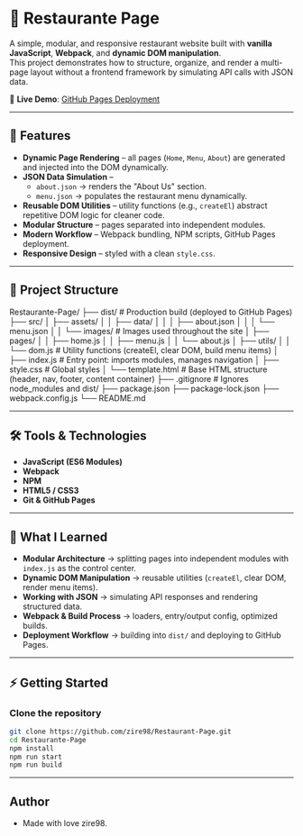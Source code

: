 # 🍴 Restaurante Page

A simple, modular, and responsive restaurant website built with **vanilla JavaScript**, **Webpack**, and **dynamic DOM manipulation**.  
This project demonstrates how to structure, organize, and render a multi-page layout without a frontend framework by simulating API calls with JSON data.  

🔗 **Live Demo**: [GitHub Pages Deployment](https://github.com/zire98/Restaurant-Page)  


---

## 🚀 Features  

- **Dynamic Page Rendering** – all pages (`Home`, `Menu`, `About`) are generated and injected into the DOM dynamically.  
- **JSON Data Simulation** –  
  - `about.json` → renders the "About Us" section.  
  - `menu.json` → populates the restaurant menu dynamically.  
- **Reusable DOM Utilities** – utility functions (e.g., `createEl`) abstract repetitive DOM logic for cleaner code.  
- **Modular Structure** – pages separated into independent modules.  
- **Modern Workflow** – Webpack bundling, NPM scripts, GitHub Pages deployment.  
- **Responsive Design** – styled with a clean `style.css`.  

---

## 📂 Project Structure  

Restaurante-Page/
├── dist/ # Production build (deployed to GitHub Pages)
├── src/
│ ├── assets/
│ │ ├── data/
│ │ │ ├── about.json
│ │ │ └── menu.json
│ │ └── images/ # Images used throughout the site
│ ├── pages/
│ │ ├── home.js
│ │ ├── menu.js
│ │ └── about.js
│ ├── utils/
│ │ └── dom.js # Utility functions (createEl, clear DOM, build menu items)
│ ├── index.js # Entry point: imports modules, manages navigation
│ ├── style.css # Global styles
│ └── template.html # Base HTML structure (header, nav, footer, content container)
├── .gitignore # Ignores node_modules and dist/
├── package.json
├── package-lock.json
├── webpack.config.js
└── README.md

---

## 🛠️ Tools & Technologies  

- **JavaScript (ES6 Modules)**  
- **Webpack**  
- **NPM**  
- **HTML5 / CSS3**  
- **Git & GitHub Pages**  

---

## 📖 What I Learned  

- **Modular Architecture** → splitting pages into independent modules with `index.js` as the control center.  
- **Dynamic DOM Manipulation** → reusable utilities (`createEl`, clear DOM, render menu items).  
- **Working with JSON** → simulating API responses and rendering structured data.  
- **Webpack & Build Process** → loaders, entry/output config, optimized builds.  
- **Deployment Workflow** → building into `dist/` and deploying to GitHub Pages.  

---

## ⚡ Getting Started  

### Clone the repository  
```bash
git clone https://github.com/zire98/Restaurant-Page.git
cd Restaurante-Page
npm install
npm run start
npm run build
```

---

## Author 

- Made with love zire98.

